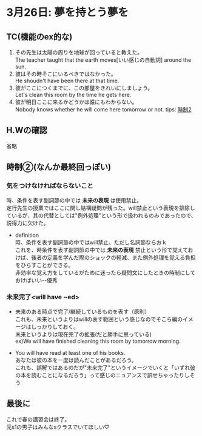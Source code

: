 # 3月26日: 夢を持とう夢を
## TC(機能のex的な)
1. その先生は太陽の周りを地球が回っていると教えた。  
    The teacher taught that the earth moves[いい感じの自動詞] around the sun.
2. 彼はその時そこにいるべきではなかった。  
    He shoudn't have been there at that time.
3. 彼がここにつくまでに、この部屋をきれいにしましょう。  
    Let's clean this room by the time he gets here.
4. 彼が明日ここに来るかどうかは誰にもわからない。  
    Nobody knows whether he will come here tomorrow or not.
tips: [時制2](りんく,"時制")
## H.Wの確認
省略
## 時制②(なんか最終回っぽい)
### 気をつけなければならないこと
時、条件を表す副詞節の中では **未来の表現** は使用禁止。  
定行先生の授業ではここに関し結構疑問が残った。will禁止という表現を排除しているが、其の代替としては"例外処理"という形で扱われるのみであったので、説得力に欠けた。  
* definition  
    時、条件を表す副詞節の中ではwill禁止、ただし名詞節ならおｋ  
これを、時条件を表す副詞節の中では **未来の表現** 禁止という形で覚えておけば、後者の定義を学んだ際のショックの軽減、また例外処理を覚える負担をひらすことができる。  
非効率な覚え方をしているがために迷ったら疑問文にしたときの時制にしておけばいい--優秀  
### 未来完了<will have ~ed>
+ 未来のある時点で完了/継続しているものを表す（原則）  
    これも、未来というよりはwillの表す範囲という感じなのでそこら編のイメージはしっかりしておく。  
    未来というよりは現在完了の拡張(だと勝手に思っている)  
ex)We will have finished cleaning this room by tomorrow morning.
* You will have read at least one of his books.  
    あなたは彼の本を一度は読んだことがあるだろう。  
    これも、誤解ではあるのだが"未来完了"というイメージでいくと「いずれ彼の本を読むことになるだろう」って感じのニュアンスで訳せちゃったりしそう  
## 最後に
これで春の講習会は終了。  
元s1の男子はみんなsクラスでいてほしい♡
